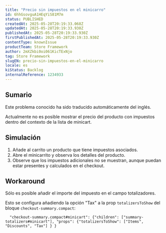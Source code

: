 ```yaml
---
title: "Precio sin impuestos en el minicarro"
id: 6hhGsovguA1HEqYiS81M7m
status: PUBLISHED
createdAt: 2025-05-28T20:19:33.068Z
updatedAt: 2025-05-28T20:19:33.930Z
publishedAt: 2025-05-28T20:19:33.930Z
firstPublishedAt: 2025-05-28T20:19:33.930Z
contentType: knownIssue
productTeam: Store Framework
author: 2mXZkbi0oi061KicTExNjo
tag: Store Framework
slugEN: precio-sin-impuestos-en-el-minicarro
locale: es
kiStatus: Backlog
internalReference: 1234933
---
```


## Sumario

<div class="alert alert-info">
  <p>Este problema conocido ha sido traducido automáticamente del inglés.</p>
</div>


Actualmente no es posible mostrar el precio del producto con impuestos dentro del contexto de la lista de minicart.


##

## Simulación



1. Añade al carrito un producto que tiene impuestos asociados.
2. Abre el minicarrito y observa los detalles del producto.
3. Observe que los impuestos adicionales no se muestran, aunque puedan estar presentes y calculados en el checkout.



## Workaround


Sólo es posible añadir el importe del impuesto en el campo totalizadores.

Esto se configura añadiendo la opción "Tax" a la prop `totalizersToShow` del bloque `checkout-summary.compact`:


      "checkout-summary.compact#minicart": {"children": ["summary-totalizers#minicart"], "props": {"totalizersToShow": ["Items", "Discounts", "Tax"] } }






